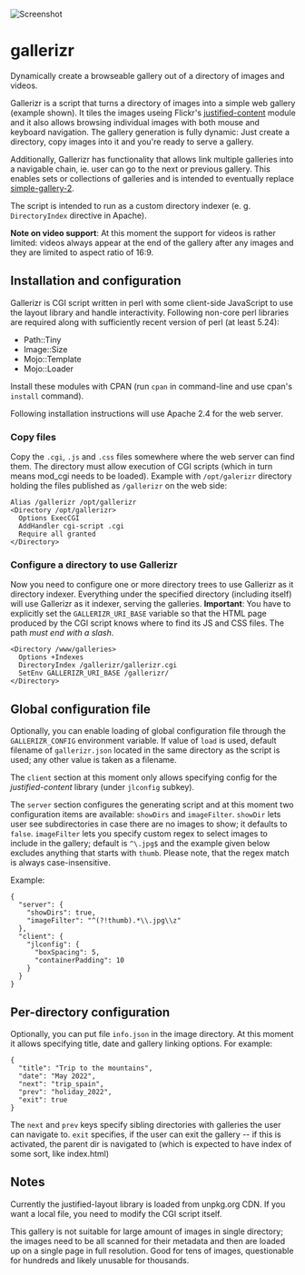 ![Screenshot](https://i.imgur.com/toLsk59.jpg)

# gallerizr
Dynamically create a browseable gallery out of a directory of images and videos.

Gallerizr is a script that turns a directory of images into a simple web gallery
(example shown). It tiles the images useing Flickr's
[justified-content](http://flickr.github.io/justified-layout/) module and it
also allows browsing individual images with both mouse and keyboard navigation.
The gallery generation is fully dynamic: Just create a directory, copy images
into it and you're ready to serve a gallery.

Additionally, Gallerizr has functionality that allows link multiple galleries
into a navigable chain, ie. user can go to the next or previous gallery. This
enables sets or collections of galleries and is intended to eventually replace
[simple-gallery-2](https://github.com/borekl/simple-gallery-2).

The script is intended to run as a custom directory indexer (e. g.
`DirectoryIndex` directive in Apache).

**Note on video support**: At this moment the support for videos is rather
limited: videos always appear at the end of the gallery after any images and
they are limited to aspect ratio of 16:9.

## Installation and configuration
Gallerizr is CGI script written in perl with some client-side JavaScript to use
the layout library and handle interactivity. Following non-core perl libraries
are required along with sufficiently recent version of perl (at least 5.24):

* Path::Tiny
* Image::Size
* Mojo::Template
* Mojo::Loader

Install these modules with CPAN (run `cpan` in command-line and use cpan's
`install` command).

Following installation instructions will use Apache 2.4 for the web server.

### Copy files
Copy the `.cgi`, `.js` and `.css` files somewhere where the web server can find
them. The directory must allow execution of CGI scripts (which in turn means
mod_cgi needs to be loaded). Example with `/opt/galerizr` directory holding the
files published as `/gallerizr` on the web side:

    Alias /gallerizr /opt/gallerizr
    <Directory /opt/gallerizr>
      Options ExecCGI
      AddHandler cgi-script .cgi
      Require all granted
    </Directory>

### Configure a directory to use Gallerizr
Now you need to configure one or more directory trees to use Gallerizr as it
directory indexer. Everything under the specified directory (including itself)
will use Gallerizr as it indexer, serving the galleries. **Important**: You
have to explicitly set the `GALLERIZR_URI_BASE` variable so that the HTML
page produced by the CGI script knows where to find its JS and CSS files.
The path *must end with a slash*.

    <Directory /www/galleries>
      Options +Indexes
      DirectoryIndex /gallerizr/gallerizr.cgi
      SetEnv GALLERIZR_URI_BASE /gallerizr/
    </Directory>

## Global configuration file
Optionally, you can enable loading of global configuration file through the
`GALLERIZR_CONFIG` environment variable. If value of `load` is used, default
filename of `gallerizr.json` located in the same directory as the script is
used; any other value is taken as a filename.

The `client` section at this moment only allows specifying config for the
*justified-content* library (under `jlconfig` subkey).

The `server` section configures the generating script and at this moment two
configuration items are available:  `showDirs` and `imageFilter`. `showDir` lets
user see subdirectories in case there are no images to show; it defaults to
`false`. `imageFilter` lets you specify custom regex to select images to include
in the gallery; default is `^\.jpg$` and the example given below excludes
anything that starts with `thumb`. Please note, that the regex match is always
case-insensitive.

Example:

    {
      "server": {
        "showDirs": true,
        "imageFilter": "^(?!thumb).*\\.jpg\\z"
      },
      "client": {
        "jlconfig": {
          "boxSpacing": 5,
          "containerPadding": 10
        }
      }
    }

## Per-directory configuration
Optionally, you can put file `info.json` in the image directory. At this moment
it allows specifying title, date and gallery linking options. For example:

    {
      "title": "Trip to the mountains",
      "date": "May 2022",
      "next": "trip_spain",
      "prev": "holiday_2022",
      "exit": true
    }

The `next` and `prev` keys specify sibling directories with galleries the user
can navigate to. `exit` specifies, if the user can exit the gallery -- if this
is activated, the parent dir is navigated to (which is expected to have index
of some sort, like index.html)

## Notes
Currently the justified-layout library is loaded from unpkg.org CDN. If you want
a local file, you need to modify the CGI script itself.

This gallery is not suitable for large amount of images in single directory; the
images need to be all scanned for their metadata and then are loaded up on a
single page in full resolution. Good for tens of images, questionable for
hundreds and likely unusable for thousands.

